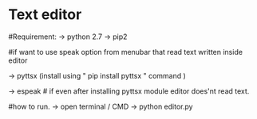 # Text editor 


#Requirement:
 -> python 2.7
 -> pip2
 
#if want to use speak option from menubar that read text written inside editor

 -> pyttsx (install using " pip install pyttsx " command ) 
 
 -> espeak # if even after installing pyttsx module editor does'nt read text.
 
#how to run.
 -> open terminal / CMD
 -> python editor.py
 


